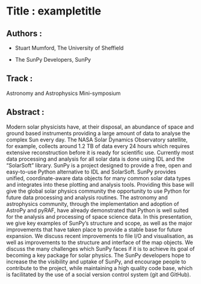 
Title : exampletitle
=====================

Authors : 
----------


- Stuart Mumford, The University of Sheffield

- The SunPy Developers, SunPy


Track : 
-------

Astronomy and Astrophysics Mini-symposium

Abstract : 
----------

Modern solar physicists have, at their disposal, an abundance of space and
ground based instruments providing a large amount of data to analyse the
complex Sun every day. The NASA Solar Dynamics Observatory satellite, for
example, collects around 1.2 TB of data every 24 hours which requires extensive
reconstruction before it is ready for scientific use. Currently most data
processing and analysis for all solar data is done using IDL and the
“SolarSoft” library. SunPy is a project designed to provide a free, open and
easy-to-use Python alternative to IDL and SolarSoft.
SunPy provides unified, coordinate-aware data objects for many common solar
data types and integrates into these plotting and analysis tools. Providing
this base will give the global solar physics community the opportunity to use
Python for future data processing and analysis routines. The astronomy and
astrophysics community, through the implementation and adoption of AstroPy and
pyRAF, have already demonstrated that Python is well suited for the analysis
and processing of space science data. 
In this presentation, we give key examples of SunPy’s structure and scope, as
well as the major improvements that have taken place to provide a stable base
for future expansion. We discuss recent improvements to file I/O and
visualisation, as well as improvements to the structure and interface of the
map objects.
We discuss the many challenges which SunPy faces if it is to achieve its goal
of becoming a key package for solar physics. The SunPy developers hope to
increase the the visibility and uptake of SunPy, and encourage people to
contribute to the project, while maintaining a high quality code base, which is
facilitated by the use of a social version control system (git and GitHub).
